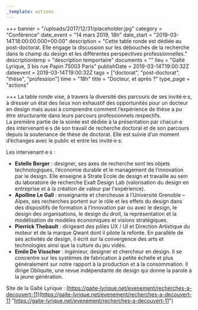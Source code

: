 ```yaml
---
_template: actions
---
```


+++
banner = "/uploads/2017/12/31/placeholder.jpg"
category = "Conférence"
date_event = "14 mars 2019, 18h"
date_start = "2019-03-14T18:00:00.000+00:00"
description = "Cette table ronde est dédiée au post-doctorat. Elle engage la discussion sur les débouchés de la recherche dans le champ du design et les différentes perspectives professionnelles."
descriptiontemp = "description temportaire"
documents = ""
lieu = "Gaîté Lyrique, 3 bis rue Papin 75003 Paris"
publishDate = 2019-03-14T19:00:32Z
dateevent = 2019-03-14T19:00:32Z
tags = ["doctorat", "post-doctorat", "thèse", "profession"]
time = "18h"
title = "Docteur, et après ?"
type_page = "actions"

+++
La table ronde vise, à travers la diversité des parcours de ses invité·e·s, à dresser un état des lieux non exhaustif des opportunités pour un docteur en design mais aussi à comprendre comment l’expérience de thèse a pu être structurante dans leurs parcours professionnels respectifs.  
La première partie de la soirée est dédiée à la présentation par chacun·e des intervenant·e·s de son travail de recherche doctoral et de son parcours depuis la soutenance de thèse de doctorat. Elle est suivie d’un moment d’échanges avec le public et entre les invité·e·s.

Les intervenant·e·s :

* **Estelle Berger** : designer, ses axes de recherche sont les objets technologiques, l’économie durable et le management de l’innovation par le design. Elle enseigne à Strate Ecole de design et travaille au sein du laboratoire de recherche Exalt Design Lab (valorisation du design en entreprise et à la création de valeur par l'expérience).
* **Apolline Le Gall** : enseignante et chercheuse à l’Université Grenoble – Alpes, ses recherches portent sur le rôle et les effets du design dans des dispositifs de formation à l’innovation par ou avec le design, le design des organisations, le design du droit, la représentation et la modélisation de modèles économiques et visions stratégiques.
* **Pierrick Thebault** : dirigeant des pôles UX / UI et Direction Artistique du moteur et de la marque Qwant dont il pilote la refonte. En parallèle de ses activités de design, il écrit sur la convergence des arts et technologies ainsi que la culture du jeu vidéo.
* **Emile De Visscher** : ingénieur, designer et chercheur en design. Il se concentre sur les systèmes de fabrication à petite échelle et plus généralement sur notre rapport à la production et à la consommation. Il dirige Obliquite, une revue indépendante de design qui donne la parole à la jeune génération.

Site de la Gaîté Lyrique : [https://gaite-lyrique.net/evenement/recherches-a-decouvert-11](https://gaite-lyrique.net/evenement/recherches-a-decouvert-11 "https://gaite-lyrique.net/evenement/recherches-a-decouvert-11")
